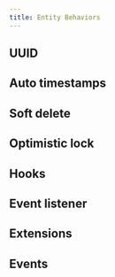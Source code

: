 ```yaml
---
title: Entity Behaviors
---
```



## UUID

## Auto timestamps

## Soft delete

## Optimistic lock

## Hooks

## Event listener

## Extensions

## Events